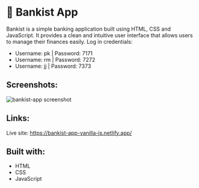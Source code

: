 # 💸 Bankist App
Bankist is a simple banking application built using HTML, CSS and JavaScript. It provides a clean and intuitive user interface 
that allows users to manage their finances easily.
Log in credentials:
* Username: pk | Password: 7171
* Username: rm | Password: 7272
* Username: jj | Password: 7373
## Screenshots:
![bankist-app screenshot](https://user-images.githubusercontent.com/111454100/220082272-601ff5e8-3269-4107-ac54-09ec369d74fb.png)
## Links:
Live site: https://bankist-app-vanilla-js.netlify.app/
## Built with:
* HTML
* CSS
* JavaScript
